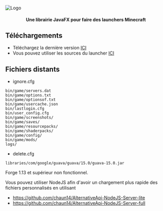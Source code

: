 ![Logo](https://trxyy.chaun14.fr/github/AlternativeAPI_logo.png)

<h4 align="center">Une librairie JavaFX pour faire des launchers Minecraft</h4>

## Téléchargements

- Téléchargez la dernière version [ICI](https://github.com/TrxyyDev/AlternativeAPI/releases/latest)
- Vous pouvez utiliser les sources du launcher [ICI](https://github.com/TrxyyDev/AlternativeAPI-launcher)

## Fichiers distants

- ignore.cfg
```
bin/game/servers.dat
bin/game/options.txt
bin/game/optionsof.txt
bin/game/usercache.json
bin/lastlogin.cfg
bin/user_config.cfg
bin/game/screenshots/
bin/game/saves/
bin/game/resourcepacks/
bin/game/shaderpacks/
bin/game/config/
bin/game/mods/
logs/
```
- delete.cfg
```
libraries/com/google/guava/guava/15.0/guava-15.0.jar
```





Forge 1.13 et supérieur non fonctionnel.

Vous pouvez utiliser NodeJS afin d'avoir un chargement plus rapide des fichiers personnalisés en utilisant
- https://github.com/chaun14/AlternativeApi-NodeJS-Server-lite
- https://github.com/chaun14/AlternativeApi-NodeJS-Server-full
